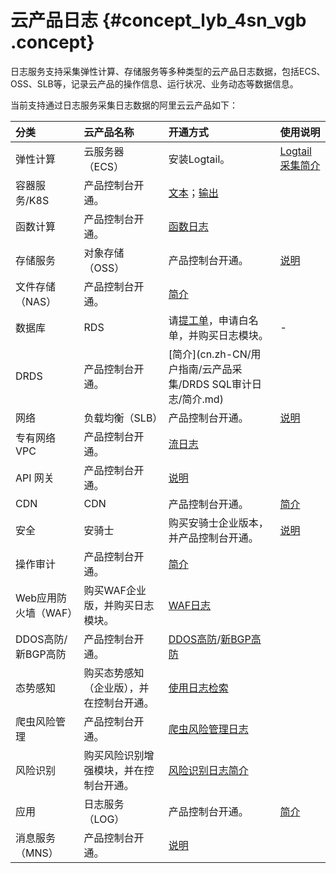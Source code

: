 # 云产品日志 {#concept_lyb_4sn_vgb .concept}

日志服务支持采集弹性计算、存储服务等多种类型的云产品日志数据，包括ECS、OSS、SLB等，记录云产品的操作信息、运行状况、业务动态等数据信息。

当前支持通过日志服务采集日志数据的阿里云云产品如下：

|分类|云产品名称|开通方式|使用说明|
|:-|:----|:---|:---|
|弹性计算|云服务器（ECS）|安装Logtail。|[Logtail采集简介](cn.zh-CN/用户指南/Logtail采集/简介/Logtail简介.md)|
|容器服务/K8S|产品控制台开通。|[文本](cn.zh-CN/用户指南/Logtail采集/容器日志采集/容器文本日志.md)；[输出](cn.zh-CN/用户指南/Logtail采集/容器日志采集/容器标准输出.md)|
|函数计算|产品控制台开通。|[函数日志](https://help.aliyun.com/document_detail/73349.html)|
|存储服务|对象存储（OSS）|产品控制台开通。|[说明](cn.zh-CN/用户指南/云产品采集/OSS访问日志/OSS访问日志.md)|
|文件存储（NAS）|产品控制台开通。|[简介](cn.zh-CN/用户指南/云产品采集/NAS访问日志/简介.md)|
|数据库|RDS|请[提工单](https://selfservice.console.aliyun.com/ticket/category/rds/today)，申请白名单，并购买日志模块。|-|
|DRDS|产品控制台开通。|[简介](cn.zh-CN/用户指南/云产品采集/DRDS SQL审计日志/简介.md)|
|网络|负载均衡（SLB）|产品控制台开通。|[说明](cn.zh-CN/用户指南/云产品采集/负载均衡7层访问日志.md)|
|专有网络 VPC|产品控制台开通。|[流日志](../../../../../cn.zh-CN/用户指南/流日志.md)|
|API 网关|产品控制台开通。|[说明](cn.zh-CN/用户指南/云产品采集/API网关访问日志.md)|
|CDN|CDN|产品控制台开通。|[简介](cn.zh-CN/用户指南/云产品采集/CDN访问日志/简介.md)|
|安全|安骑士|购买安骑士企业版本，并产品控制台开通。|[说明](cn.zh-CN/用户指南/云产品采集/安骑士日志/安骑士日志.md)|
|操作审计|产品控制台开通。|[简介](cn.zh-CN/用户指南/云产品采集/ActionTrail访问日志/简介.md)|
|Web应用防火墙（WAF）|购买WAF企业版，并购买日志模块。|[WAF日志]()|
|DDOS高防/新BGP高防|产品控制台开通。|[DDOS高防](cn.zh-CN/用户指南/云产品采集/DDoS高防日志/简介.md)/[新BGP高防](cn.zh-CN/用户指南/云产品采集/新BGP高防日志/简介.md)|
|态势感知|购买态势感知（企业版），并在控制台开通。|[使用日志检索](../../../../../cn.zh-CN/用户指南/日志检索/使用日志检索.md)|
|爬虫风险管理|产品控制台开通。|[爬虫风险管理日志]() |
|风险识别|购买风险识别增强模块，并在控制台开通。|[风险识别日志简介](cn.zh-CN/用户指南/云产品采集/风险识别日志/风险识别日志简介.md)|
|应用|日志服务（LOG）|产品控制台开通。|[简介](cn.zh-CN/用户指南/服务监控/服务日志/简介.md)|
|消息服务（MNS）|产品控制台开通。|[说明](cn.zh-CN/用户指南/云产品采集/MNS日志.md)|

